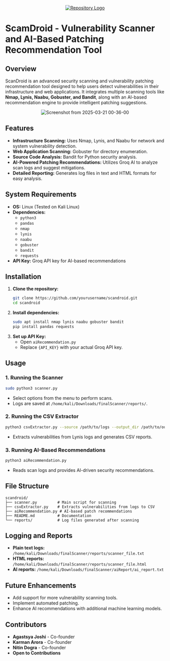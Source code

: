 <p align="center">
  <a href="https://drive.google.com/file/d/1tTuLA0cuMH0Sm5hiHb5Pwq-xheq7D55r/view?usp=drive_link">
    <img src="https://drive.google.com/uc?export=view&id=1tTuLA0cuMH0Sm5hiHb5Pwq-xheq7D55r" alt="Repository Logo">
  </a>
</p>

# ScamDroid - Vulnerability Scanner and AI-Based Patching Recommendation Tool

## Overview
ScanDroid is an advanced security scanning and vulnerability patching recommendation tool designed to help users detect vulnerabilities in their infrastructure and web applications. It integrates multiple scanning tools like **Nmap, Lynis, Naabu, Gobuster, and Bandit**, along with an AI-based recommendation engine to provide intelligent patching suggestions.

<p align="center">
  <img src="https://github.com/user-attachments/assets/73b7b1d6-b822-4a0a-b34e-e8ed34cb8f33" alt="Screenshot from 2025-03-21 00-36-00">
</p>

## Features
- **Infrastructure Scanning:** Uses Nmap, Lynis, and Naabu for network and system vulnerability detection.
- **Web Application Scanning:** Gobuster for directory enumeration.
- **Source Code Analysis:** Bandit for Python security analysis.
- **AI-Powered Patching Recommendations:** Utilizes Groq AI to analyze scan logs and suggest mitigations.
- **Detailed Reporting:** Generates log files in text and HTML formats for easy analysis.

## System Requirements
- **OS:** Linux (Tested on Kali Linux)
- **Dependencies:**
  - `python3`
  - `pandas`
  - `nmap`
  - `lynis`
  - `naabu`
  - `gobuster`
  - `bandit`
  - `requests`
- **API Key:** Groq API key for AI-based recommendations

## Installation
1. **Clone the repository:**
   ```sh
   git clone https://github.com/yourusername/scandroid.git
   cd scandroid
   ```
2. **Install dependencies:**
   ```sh
   sudo apt install nmap lynis naabu gobuster bandit
   pip install pandas requests
   ```
3. **Set up API Key:**
   - Open `aiRecommendation.py`
   - Replace `{API_KEY}` with your actual Groq API key.

## Usage
### 1. Running the Scanner
```sh
sudo python3 scanner.py
```
- Select options from the menu to perform scans.
- Logs are saved at `/home/kali/Downloads/finalScanner/reports/`.

### 2. Running the CSV Extractor
```sh
python3 csvExtractor.py --source /path/to/logs --output_dir /path/to/output
```
- Extracts vulnerabilities from Lynis logs and generates CSV reports.

### 3. Running AI-Based Recommendations
```sh
python3 aiRecommendation.py
```
- Reads scan logs and provides AI-driven security recommendations.

## File Structure
```
scandroid/
├── scanner.py         # Main script for scanning
├── csvExtractor.py    # Extracts vulnerabilities from logs to CSV
├── aiRecommendation.py # AI-based patch recommendations
├── README.md          # Documentation
└── reports/           # Log files generated after scanning
```

## Logging and Reports
- **Plain text logs:** `/home/kali/Downloads/finalScanner/reports/scanner_file.txt`
- **HTML reports:** `/home/kali/Downloads/finalScanner/reports/scanner_file.html`
- **AI reports:** `/home/kali/Downloads/finalScanner/aiReport/ai_report.txt`

## Future Enhancements
- Add support for more vulnerability scanning tools.
- Implement automated patching.
- Enhance AI recommendations with additional machine learning models.

## Contributors
- **Agastsya Joshi** - Co-founder
- **Karman Arora** - Co-founder
- **Nitin Dogra** - Co-founder
- **Open to Contributions**



